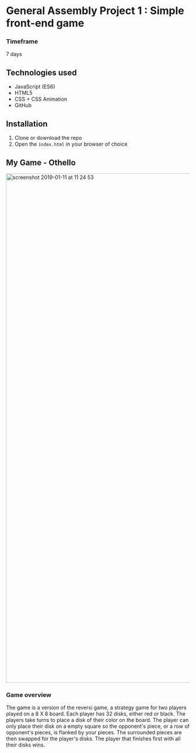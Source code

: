 # General Assembly Project 1 : Simple front-end game

### Timeframe
7 days

## Technologies used
* JavaScript (ES6) 
* HTML5
* CSS + CSS Animation
* GitHub

## Installation
1. Clone or download the repo
1. Open the `index.html` in your browser of choice

## My Game - Othello
<img width="1393" alt="screenshot 2019-01-11 at 11 24 53" src="https://user-images.githubusercontent.com/9445433/51031140-8bb85500-1593-11e9-9835-c21e8d900812.png">

### Game overview
The game is a version of the reversi game, a strategy game for two players played on a 8 X 8 board. Each player has 32 disks, either red or black. The players take turns to place a disk of their color on the board. The player can only place their disk on a empty square so the opponent's piece, or a row of opponent's pieces, is flanked by your pieces. The surrounded pieces are then swapped for the player's disks. The player that finishes first with all their disks wins.
